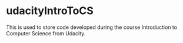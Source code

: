 # udacityIntroToCS
This is used to store code developed during the course Introduction to Computer Science from Udacity.
